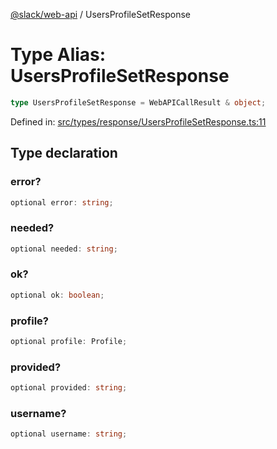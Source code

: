 [@slack/web-api](../index.md) / UsersProfileSetResponse

# Type Alias: UsersProfileSetResponse

```ts
type UsersProfileSetResponse = WebAPICallResult & object;
```

Defined in: [src/types/response/UsersProfileSetResponse.ts:11](https://github.com/slackapi/node-slack-sdk/blob/main/packages/web-api/src/types/response/UsersProfileSetResponse.ts#L11)

## Type declaration

### error?

```ts
optional error: string;
```

### needed?

```ts
optional needed: string;
```

### ok?

```ts
optional ok: boolean;
```

### profile?

```ts
optional profile: Profile;
```

### provided?

```ts
optional provided: string;
```

### username?

```ts
optional username: string;
```
